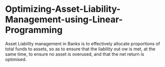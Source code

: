 # Optimizing-Asset-Liability-Management-using-Linear-Programming
Asset Liability management in Banks is to effectively allocate proportions of total funds to assets, so as to ensure that the liability out ow is met, at the same time, to ensure no asset is overused, and that the net return is optimised.
